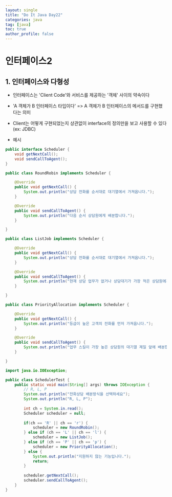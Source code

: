 ```yaml
---
layout: single
title: "Do It Java Day22"
categories: java
tag: [java]
toc: true
author_profile: false 
---
```

# 인터페이스2

## 1. 인터페이스와 다형성

* 인터페이스는 'Client Code'와 서비스를 제공하는 '객체' 사이의 약속이다
* 'A 객체가 B 인터페이스 타입이다' => A 객체가 B 인터페이스의 메서드를 구현했다는 의미
* Client는 어떻게 구현되었는지 상관없이 interface의 정의만을 보고 사용할 수 있다(ex: JDBC)



* 예시

```java
public interface Scheduler {
	void getNextCall();
	void sendCallToAgent();
}
```

```java
public class RoundRobin implements Scheduler {

	@Override
	public void getNextCall() {
		System.out.println("상담 전화를 순서대로 대기열에서 가져옵니다.");
	}

	@Override
	public void sendCallToAgent() {
		System.out.println("다음 순서 상담원에게 배분합니다.");
	}

}
```

```java
public class ListJob implements Scheduler {

	@Override
	public void getNextCall() {
		System.out.println("상담 전화를 순서대로 대기열에서 가져옵니다.");
	}

	@Override
	public void sendCallToAgent() {
		System.out.println("현재 상담 업무가 없거나 상담대기가 가장 적은 상담원에게 할당합니다.");
	}

}
```

```java
public class PriorityAllocation implements Scheduler {

	@Override
	public void getNextCall() {
		System.out.println("등급이 높은 고객의 전화를 먼저 가져옵니다.");
	}

	@Override
	public void sendCallToAgent() {
		System.out.println("업무 스킬이 가장 높은 상담원의 대기열 제일 앞에 배분합니다.");
	}

}
```

```java
import java.io.IOException;

public class SchedulerTest {
	public static void main(String[] args) throws IOException {
		// R, L, P
		System.out.println("전화상담 배분방식을 선택하세요");
		System.out.println("R, L, P");
		
		int ch = System.in.read();
		Scheduler scheduler = null;
		
		if(ch == 'R' || ch == 'r') {
			scheduler = new RoundRobin();
		} else if (ch == 'L' || ch == 'l') {
			scheduler = new ListJob();
		} else if (ch == 'P' || ch == 'p') {
			scheduler = new PriorityAllocation();
		} else {
			System.out.println("지원하지 않는 기능입니다.");
			return;
		}
		
		scheduler.getNextCall();
		scheduler.sendCallToAgent();
	}
}
```

